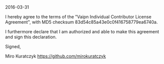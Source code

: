 2016-03-31

I hereby agree to the terms of the "Vaipn Individual Contributor License Agreement", with MD5 checksum 83d54c85a43e0c0f416758779ea6740a.

I furthermore declare that I am authorized and able to make this agreement and sign this declaration.

Signed,

Miro Kuratczyk https://github.com/mirokuratczyk
